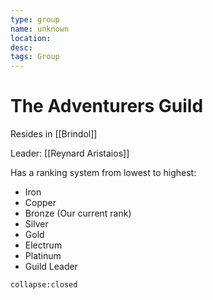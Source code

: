 ```yaml
---
type: group
name: unknown
location: 
desc: 
tags: Group
---
```


# The Adventurers Guild 

Resides in [[Brindol]]

Leader: [[Reynard Aristaios]] 

Has a ranking system from lowest to highest:

- Iron
- Copper
- Bronze (Our current rank)
- Silver
- Gold
- Electrum
- Platinum
- Guild Leader
```ad-ooc
collapse:closed
```